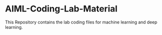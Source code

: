 # AIML-Coding-Lab-Material
This Repository contains the lab coding files for machine learning and deep learning.
